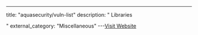 ---
title: "aquasecurity/vuln-list"
description: "
Libraries



"
external_category: "Miscellaneous"
---[Visit Website](https://github.com/aquasecurity/vuln-list)

